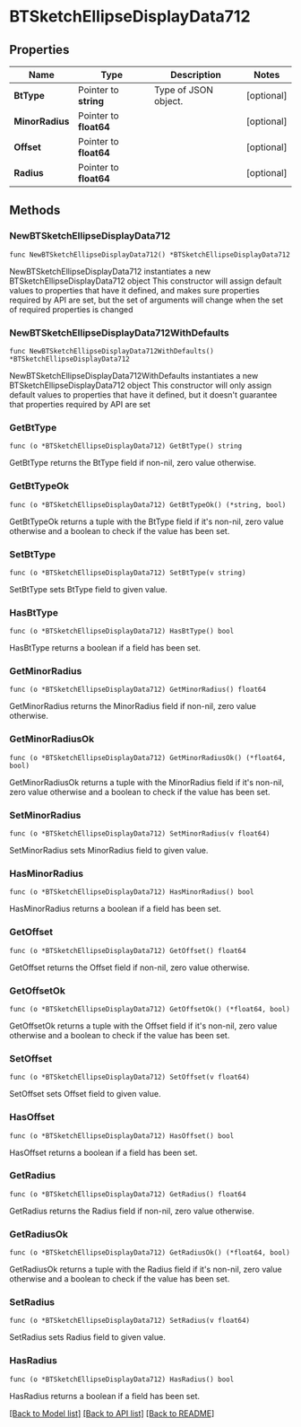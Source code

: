 # BTSketchEllipseDisplayData712

## Properties

Name | Type | Description | Notes
------------ | ------------- | ------------- | -------------
**BtType** | Pointer to **string** | Type of JSON object. | [optional] 
**MinorRadius** | Pointer to **float64** |  | [optional] 
**Offset** | Pointer to **float64** |  | [optional] 
**Radius** | Pointer to **float64** |  | [optional] 

## Methods

### NewBTSketchEllipseDisplayData712

`func NewBTSketchEllipseDisplayData712() *BTSketchEllipseDisplayData712`

NewBTSketchEllipseDisplayData712 instantiates a new BTSketchEllipseDisplayData712 object
This constructor will assign default values to properties that have it defined,
and makes sure properties required by API are set, but the set of arguments
will change when the set of required properties is changed

### NewBTSketchEllipseDisplayData712WithDefaults

`func NewBTSketchEllipseDisplayData712WithDefaults() *BTSketchEllipseDisplayData712`

NewBTSketchEllipseDisplayData712WithDefaults instantiates a new BTSketchEllipseDisplayData712 object
This constructor will only assign default values to properties that have it defined,
but it doesn't guarantee that properties required by API are set

### GetBtType

`func (o *BTSketchEllipseDisplayData712) GetBtType() string`

GetBtType returns the BtType field if non-nil, zero value otherwise.

### GetBtTypeOk

`func (o *BTSketchEllipseDisplayData712) GetBtTypeOk() (*string, bool)`

GetBtTypeOk returns a tuple with the BtType field if it's non-nil, zero value otherwise
and a boolean to check if the value has been set.

### SetBtType

`func (o *BTSketchEllipseDisplayData712) SetBtType(v string)`

SetBtType sets BtType field to given value.

### HasBtType

`func (o *BTSketchEllipseDisplayData712) HasBtType() bool`

HasBtType returns a boolean if a field has been set.

### GetMinorRadius

`func (o *BTSketchEllipseDisplayData712) GetMinorRadius() float64`

GetMinorRadius returns the MinorRadius field if non-nil, zero value otherwise.

### GetMinorRadiusOk

`func (o *BTSketchEllipseDisplayData712) GetMinorRadiusOk() (*float64, bool)`

GetMinorRadiusOk returns a tuple with the MinorRadius field if it's non-nil, zero value otherwise
and a boolean to check if the value has been set.

### SetMinorRadius

`func (o *BTSketchEllipseDisplayData712) SetMinorRadius(v float64)`

SetMinorRadius sets MinorRadius field to given value.

### HasMinorRadius

`func (o *BTSketchEllipseDisplayData712) HasMinorRadius() bool`

HasMinorRadius returns a boolean if a field has been set.

### GetOffset

`func (o *BTSketchEllipseDisplayData712) GetOffset() float64`

GetOffset returns the Offset field if non-nil, zero value otherwise.

### GetOffsetOk

`func (o *BTSketchEllipseDisplayData712) GetOffsetOk() (*float64, bool)`

GetOffsetOk returns a tuple with the Offset field if it's non-nil, zero value otherwise
and a boolean to check if the value has been set.

### SetOffset

`func (o *BTSketchEllipseDisplayData712) SetOffset(v float64)`

SetOffset sets Offset field to given value.

### HasOffset

`func (o *BTSketchEllipseDisplayData712) HasOffset() bool`

HasOffset returns a boolean if a field has been set.

### GetRadius

`func (o *BTSketchEllipseDisplayData712) GetRadius() float64`

GetRadius returns the Radius field if non-nil, zero value otherwise.

### GetRadiusOk

`func (o *BTSketchEllipseDisplayData712) GetRadiusOk() (*float64, bool)`

GetRadiusOk returns a tuple with the Radius field if it's non-nil, zero value otherwise
and a boolean to check if the value has been set.

### SetRadius

`func (o *BTSketchEllipseDisplayData712) SetRadius(v float64)`

SetRadius sets Radius field to given value.

### HasRadius

`func (o *BTSketchEllipseDisplayData712) HasRadius() bool`

HasRadius returns a boolean if a field has been set.


[[Back to Model list]](../README.md#documentation-for-models) [[Back to API list]](../README.md#documentation-for-api-endpoints) [[Back to README]](../README.md)


